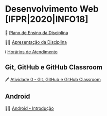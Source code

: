 # Desenvolvimento Web [IFPR|2020|INFO18]

🎒 [Plano de Ensino da Disciplina](files/web-plano.pdf)

👨‍🏫 [Apresentação da Disciplina](files/web-aula00-apresentacao.pdf)

ℹ️ [Horários de Atendimento](files/HORARIOS.md)

## Git, GitHub e GitHub Classroom

🖊️ [Atividade 0 - Git, GitHub e GitHub Classroom](https://classroom.github.com/a/nVFNz9kC)

## Android

👨‍🏫 [Android - Introdução](files/web-aula01-html.pdf)
